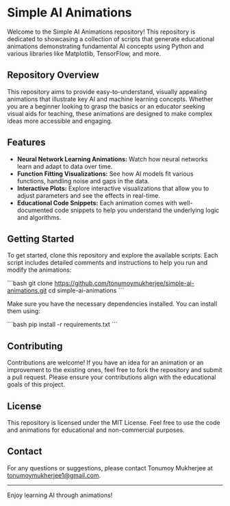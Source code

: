 
# Simple AI Animations

Welcome to the Simple AI Animations repository! This repository is dedicated to showcasing a collection of scripts that generate educational animations demonstrating fundamental AI concepts using Python and various libraries like Matplotlib, TensorFlow, and more.

## Repository Overview

This repository aims to provide easy-to-understand, visually appealing animations that illustrate key AI and machine learning concepts. Whether you are a beginner looking to grasp the basics or an educator seeking visual aids for teaching, these animations are designed to make complex ideas more accessible and engaging.

## Features

- **Neural Network Learning Animations:** Watch how neural networks learn and adapt to data over time.
- **Function Fitting Visualizations:** See how AI models fit various functions, handling noise and gaps in the data.
- **Interactive Plots:** Explore interactive visualizations that allow you to adjust parameters and see the effects in real-time.
- **Educational Code Snippets:** Each animation comes with well-documented code snippets to help you understand the underlying logic and algorithms.

## Getting Started

To get started, clone this repository and explore the available scripts. Each script includes detailed comments and instructions to help you run and modify the animations:

\`\`\`bash
git clone https://github.com/tonumoymukherjee/simple-ai-animations.git
cd simple-ai-animations
\`\`\`

Make sure you have the necessary dependencies installed. You can install them using:

\`\`\`bash
pip install -r requirements.txt
\`\`\`

## Contributing

Contributions are welcome! If you have an idea for an animation or an improvement to the existing ones, feel free to fork the repository and submit a pull request. Please ensure your contributions align with the educational goals of this project.

## License

This repository is licensed under the MIT License. Feel free to use the code and animations for educational and non-commercial purposes.

## Contact

For any questions or suggestions, please contact Tonumoy Mukherjee at [tonumoymukherjee1@gmail.com](mailto:tonumoymukherjee1@gmail.com).

---

Enjoy learning AI through animations!
